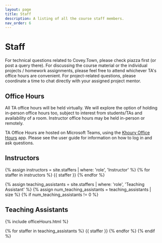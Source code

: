 ```yaml
---
layout: page
title: Staff
description: A listing of all the course staff members.
nav_order: 6
---
```


# Staff

For technical questions related to Covey.Town, please check piazza first (or post a query there). For discussing the course material or the individual projects / homework assignments, please feel free to attend whichever TA's office hours are convenient. For project-related questions, please coordinate a time to chat directly with your assigned project mentor.

## Office Hours 
All TA office hours will be held virtually. We will explore the option of holding in-person office hours too, subject to interest from students/TAs and availability of a room. Instructor office hours may be held in-person or remotely.  

TA Office Hours are hosted on Microsoft Teams, using the [Khoury Office Hours](https://officehours.khoury.northeastern.edu/course/154/today) app. Please see the user guide for information on how to log in and ask questions.

## Instructors

{% assign instructors = site.staffers | where: 'role', 'Instructor' %}
{% for staffer in instructors %}
{{ staffer }}
{% endfor %}

{% assign teaching_assistants = site.staffers | where: 'role', 'Teaching Assistant' %}
{% assign num_teaching_assistants = teaching_assistants | size %}
{% if num_teaching_assistants != 0 %}
## Teaching Assistants
{% include officeHours.html %}

{% for staffer in teaching_assistants %}
{{ staffer }}
{% endfor %}
{% endif %}

